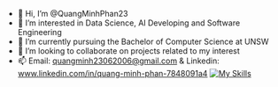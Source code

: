 - 👋 Hi, I’m @QuangMinhPhan23
- 👀 I’m interested in Data Science, AI Developing and Software Engineering
- 🌱 I’m currently pursuing the Bachelor of Computer Science at UNSW
- 💞️ I’m looking to collaborate on projects related to my interest 
- 📫 Email: quangminh23062006@gmail.com & Linkedin: www.linkedin.com/in/quang-minh-phan-7848091a4
[![My Skills](https://skillicons.dev/icons?i=py,react,sklearn,docker,pytorch,tensorflow,gitlab,bash,fastapi,nodejs,opencv,c,js,html,css,mysql)](https://skillicons.dev)
<!---
QuangMinhPhan23/QuangMinhPhan23 is a ✨ special ✨ repository because its `README.md` (this file) appears on your GitHub profile.
You can click the Preview link to take a look at your changes.
--->
